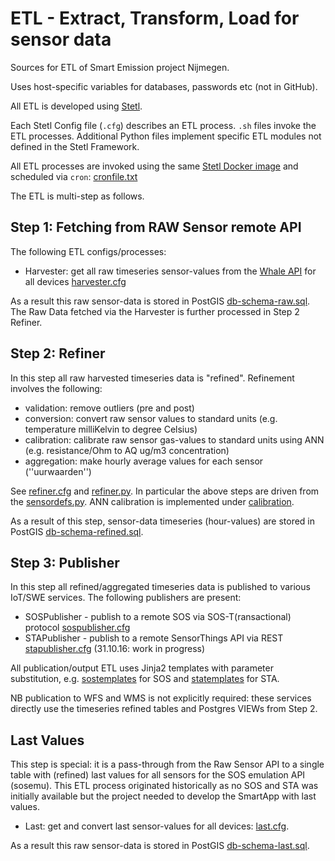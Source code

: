 # ETL - Extract, Transform, Load for sensor data

Sources for ETL of Smart Emission project Nijmegen.

Uses host-specific variables for databases, passwords etc (not in GitHub).

All ETL is developed using [Stetl](http://stetl.org).

Each Stetl Config file (`.cfg`) describes an ETL process. `.sh` files invoke the ETL processes.
Additional Python files implement specific ETL modules not defined
in the Stetl Framework.

All ETL processes are invoked using the same [Stetl Docker image](../docker/stetl/Dockerfile) and
scheduled via `cron`: [cronfile.txt](../platform/cronfile.txt)

The ETL is multi-step as follows.

## Step 1: Fetching from RAW Sensor remote API

The following ETL configs/processes:

- Harvester: get all raw timeseries sensor-values from the [Whale API](../docs/specs/rawsensor-api/rawsensor-api.txt) for all devices [harvester.cfg](harvester.cfg)

As a result this raw sensor-data is stored in PostGIS [db-schema-raw.sql](db/db-schema-raw.sql). 
The Raw Data fetched via the Harvester is 
further processed in Step 2 Refiner.

## Step 2: Refiner

In this step all raw harvested timeseries data is "refined". Refinement involves the following:

- validation: remove outliers (pre and post)
- conversion: convert raw sensor values to standard units (e.g. temperature milliKelvin to degree Celsius)
- calibration: calibrate raw sensor gas-values to standard units using ANN (e.g. resistance/Ohm to AQ ug/m3 concentration)
- aggregation: make hourly average values for each sensor (''uurwaarden'')

See [refiner.cfg](refiner.cfg) and [refiner.py](refiner.py).
In particular the above steps are driven from the [sensordefs.py](sensordefs.py).
ANN calibration is implemented under [calibration](calibration).

As a result of this step, sensor-data timeseries (hour-values) are
stored in PostGIS [db-schema-refined.sql](db/db-schema-refined.sql). 

## Step 3: Publisher

In this step all refined/aggregated timeseries data is published to various IoT/SWE services. 
The following publishers are present:

- SOSPublisher - publish to a remote SOS via SOS-T(ransactional) protocol [sospublisher.cfg](sospublisher.cfg)
- STAPublisher - publish to a remote SensorThings API via REST [stapublisher.cfg](stapublisher.cfg) (31.10.16: work in progress)

All publication/output ETL uses Jinja2 templates with parameter substitution, e.g. [sostemplates](sostemplates) for SOS
and [statemplates](statemplates) for STA. 

NB publication to WFS and WMS is not explicitly required: these services directly
use the timeseries refined tables and Postgres VIEWs from Step 2.

## Last Values

This step is special: it is a pass-through from the Raw Sensor API to a single
table with (refined) last values for all sensors for the SOS emulation API (sosemu).
This ETL process originated historically as no SOS and STA was initially available
but the project needed to develop the SmartApp with last values.

- Last: get and convert last sensor-values for all devices: [last.cfg](last.cfg).

As a result this raw sensor-data is stored in PostGIS [db-schema-last.sql](db/db-schema-last.sql). 

